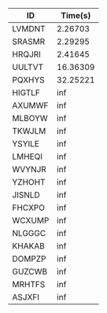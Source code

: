 |ID|Time(s)|
|-|-|
|LVMDNT|2.26703|
|SRASMR|2.29295|
|HRQJRI|2.41645|
|UULTVT|16.36309|
|PQXHYS|32.25221|
|HIGTLF|inf|
|AXUMWF|inf|
|MLBOYW|inf|
|TKWJLM|inf|
|YSYILE|inf|
|LMHEQI|inf|
|WVYNJR|inf|
|YZHOHT|inf|
|JISNLD|inf|
|FHCXPO|inf|
|WCXUMP|inf|
|NLGGGC|inf|
|KHAKAB|inf|
|DOMPZP|inf|
|GUZCWB|inf|
|MRHTFS|inf|
|ASJXFI|inf|

